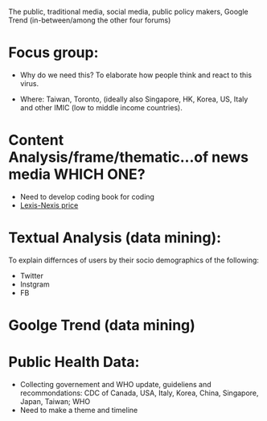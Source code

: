 The public, traditional media, social media, public policy makers, Google Trend (in-between/among the other four forums)

# Focus group:
- Why do we need this?  To elaborate how people think and react to this virus.
* Where:  Taiwan, Toronto, (ideally also Singapore, HK, Korea, US, Italy and other IMIC (low to middle income countries).

# Content Analysis/frame/thematic...of news media  WHICH ONE?
* Need to develop coding book for coding
* [Lexis-Nexis price](https://www.lexisnexis.ca/en-ca/terms/quicklaw-per-search-pricing.page)

# Textual Analysis (data mining):

To explain differnces of users by their socio demographics of the following: 
* Twitter
* Instgram
* FB

# Goolge Trend (data mining)

# Public Health Data:
* Collecting governement and WHO update, guideliens and recommondations: CDC of Canada, USA, Italy, Korea, China, Singapore, Japan, Taiwan; WHO
* Need to make a theme and timeline
